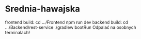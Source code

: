 # Srednia-hawajska

frontend build:
cd .../Frontend
npm run dev
backend build:
cd .../Backend/rest-service
./gradlew bootRun
Odpalać na osobnych terminalach!